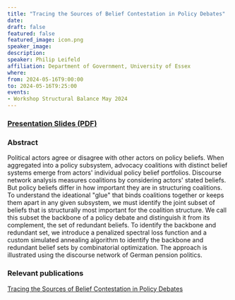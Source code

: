 ```yaml
---
title: "Tracing the Sources of Belief Contestation in Policy Debates"
date:
draft: false
featured: false
featured_image: icon.png
speaker_image:
description:
speaker: Philip Leifeld
affiliation: Department of Government, University of Essex
where:
from: 2024-05-16T9:00:00
to: 2024-05-16T9:25:00
events:
- Workshop Structural Balance May 2024 
---
```


### [Presentation Slides (PDF)](Presentation_Leifeld_MMM.pdf)


### Abstract

Political actors agree or disagree with other actors on policy beliefs. When aggregated into a policy subsystem, advocacy coalitions with distinct belief systems emerge from actors' individual policy belief portfolios. Discourse network analysis measures coalitions by considering actors' stated beliefs. But policy beliefs differ in how important they are in structuring coalitions. To understand the ideational "glue" that binds coalitions together or keeps them apart in any given subsystem, we must identify the joint subset of beliefs that is structurally most important for the coalition structure. We call this subset the backbone of a policy debate and distinguish it from its complement, the set of redundant beliefs. To identify the backbone and redundant set, we introduce a penalized spectral loss function and a custom simulated annealing algorithm to identify the backbone and redundant belief sets by combinatorial optimization. The approach is illustrated using the discourse network of German pension politics.

### Relevant publications 

[Tracing the Sources of Belief Contestation
in Policy Debates](Leifeld.pdf)
